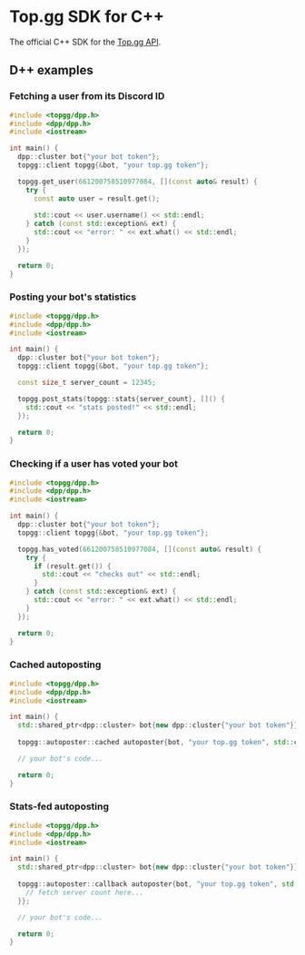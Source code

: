 # Top.gg SDK for C++

The official C++ SDK for the [Top.gg API](https://docs.top.gg).

## D++ examples

### Fetching a user from its Discord ID

```cpp
#include <topgg/dpp.h>
#include <dpp/dpp.h>
#include <iostream>

int main() {
  dpp::cluster bot{"your bot token"};
  topgg::client topgg{&bot, "your top.gg token"};

  topgg.get_user(661200758510977084, [](const auto& result) {
    try {
      const auto user = result.get();
    
      std::cout << user.username() << std::endl;
    } catch (const std::exception& ext) {
      std::cout << "error: " << ext.what() << std::endl;
    }
  });

  return 0;
}
```

### Posting your bot's statistics

```cpp
#include <topgg/dpp.h>
#include <dpp/dpp.h>
#include <iostream>

int main() {
  dpp::cluster bot{"your bot token"};
  topgg::client topgg{&bot, "your top.gg token"};

  const size_t server_count = 12345;

  topgg.post_stats(topgg::stats{server_count}, []() {
    std::cout << "stats posted!" << std::endl;
  });

  return 0;
}
```

### Checking if a user has voted your bot

```cpp
#include <topgg/dpp.h>
#include <dpp/dpp.h>
#include <iostream>

int main() {
  dpp::cluster bot{"your bot token"};
  topgg::client topgg{&bot, "your top.gg token"};

  topgg.has_voted(661200758510977084, [](const auto& result) {
    try {
      if (result.get()) {
        std::cout << "checks out" << std::endl;
      }
    } catch (const std::exception& ext) {
      std::cout << "error: " << ext.what() << std::endl;
    }
  });

  return 0;
}
```

### Cached autoposting

```cpp
#include <topgg/dpp.h>
#include <dpp/dpp.h>
#include <iostream>

int main() {
  std::shared_ptr<dpp::cluster> bot{new dpp::cluster{"your bot token"}};
  
  topgg::autoposter::cached autoposter{bot, "your top.gg token", std::chrono::minutes(15)};

  // your bot's code...

  return 0;
}
```

### Stats-fed autoposting

```cpp
#include <topgg/dpp.h>
#include <dpp/dpp.h>
#include <iostream>

int main() {
  std::shared_ptr<dpp::cluster> bot{new dpp::cluster{"your bot token"}};
  
  topgg::autoposter::callback autoposter{bot, "your top.gg token", std::chrono::minutes(15), []() -> topgg::stats {
    // fetch server count here...
  }};

  // your bot's code...

  return 0;
}
```
